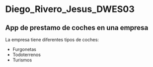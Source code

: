# Diego_Rivero_Jesus_DWES03
## App de prestamo de coches en una empresa ##
La empresa tiene diferentes tipos de coches:
- Furgonetas
- Todoterrenos
- Turismos
